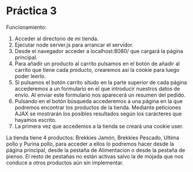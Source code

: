 # Práctica 3

Funcionamiento:

1. Acceder al directorio de mi tienda.
2. Ejecutar node server.js para arrancar el servidor.
3. Desde el navegador acceder a localhost:8080/ que cargará la página principal.
4. Para añadir un producto al carrito pulsamos en el botón de añadir al carrito que tiene cada producto, crearemos así la cookie para luego poder leerlo.
5. Si pulsamos el botón carrito situdo en la parte superior de cada página accederemos a un formulario en el que introducir nuestros datos de envío. Al enviar este formulario nos aparecerá un resumen del pedido.
6. Pulsando en el botón búsqueda accederemos a una página en la que podremos encontrar los productos de la tienda. Mediante peticiones AJAX se mostrarán los posibles resultados según los carácteres que hayamos escrito.
7. La primera vez que accedemos a la tienda se creará una cookie user.

La tienda tiene 4 productos: Brekkies Jamón, Brekkies Pescado, Ultima pollo y Purina pollo, para acceder a ellos lo podremos hacer desde la página principal, desde la pestaña de Alimentacion o desde la pestaña de pienso. El resto de pestañas no están activas salvo la de mojada que nos conduce a otros productos aún sin implementar.
